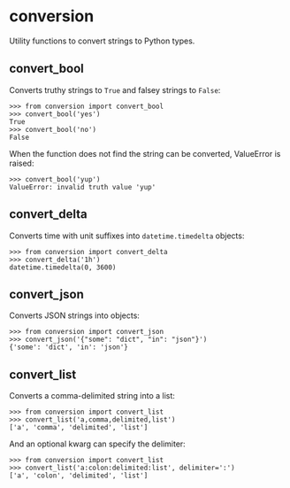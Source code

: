 # conversion

Utility functions to convert strings to Python types.


## convert_bool

Converts truthy strings to `True` and falsey strings to `False`:

```
>>> from conversion import convert_bool
>>> convert_bool('yes')
True
>>> convert_bool('no')
False
```

When the function does not find the string can be converted, ValueError is
raised:

```
>>> convert_bool('yup')
ValueError: invalid truth value 'yup'
```


## convert_delta

Converts time with unit suffixes into `datetime.timedelta` objects:

```
>>> from conversion import convert_delta
>>> convert_delta('1h')
datetime.timedelta(0, 3600)
```


## convert_json

Converts JSON strings into objects:

```
>>> from conversion import convert_json
>>> convert_json('{"some": "dict", "in": "json"}')
{'some': 'dict', 'in': 'json'}
```


## convert_list

Converts a comma-delimited string into a list:

```
>>> from conversion import convert_list
>>> convert_list('a,comma,delimited,list')
['a', 'comma', 'delimited', 'list']
```

And an optional kwarg can specify the delimiter:

```
>>> from conversion import convert_list
>>> convert_list('a:colon:delimited:list', delimiter=':')
['a', 'colon', 'delimited', 'list']
```
